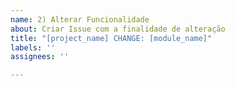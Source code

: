 ```yaml
---
name: 2) Alterar Funcionalidade
about: Criar Issue com a finalidade de alteração
title: "[project_name] CHANGE: [module_name]"
labels: ''
assignees: ''

---
```



